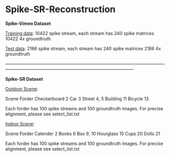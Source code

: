 # Spike-SR-Reconstruction

**Spike-Vimeo Dataset**

[Training data](https://disk.pku.edu.cn:443/link/E5C777B39B68AB8236CB0AD7A7E441CD): 
	10422 spike stream, each stream has 240 spike matrices
	10422 4x groundtruth

[Test data](https://disk.pku.edu.cn:443/link/5330A7FC8D79DA29B065C6E9568998C1):
	2186 spike stream, each stream has 240 spike matrices
	2186 4x groundtruth
  
—————————————————————————————————————————————————————————————————

**Spike-SR Dataset**

[Outdoor Scene](https://disk.pku.edu.cn:443/link/7D2823EC13A25AA53BA46F0777F2298B):

Scene			Forder
Checkerboard    	2
Car 			3
Street 		      	4, 5
Building 		11
Bicycle 		13

Each forder has 100 spike streams and 100 groundtruth images. For precise alignment, please see select_list.txt

[Indoor Scene](https://disk.pku.edu.cn:443/link/77E74CE39AA8462E972A25ED99956B59):
	
Scene			Forder
Calender           	2
Books			6
Box			9, 10
Hourglass		15
Cups 		        20
Dolls 		        21

Each forder has 100 spike streams and 100 groundtruth images. For precise alignment, please see select_list.txt
